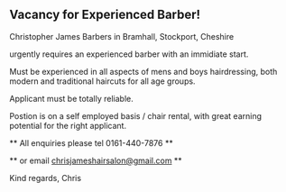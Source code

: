 ## Vacancy for Experienced Barber!

Christopher James Barbers in Bramhall, Stockport, Cheshire

urgently requires an experienced barber with an immidiate start. 

Must be experienced in all aspects of mens and boys hairdressing, 
both modern and traditional haircuts for all age groups. 

Applicant must be totally reliable.

Postion is on a self employed basis / chair rental, with great earning potential for the right applicant.

** All enquiries please tel 0161-440-7876 **

** or email chrisjameshairsalon@gmail.com **

Kind regards, Chris

